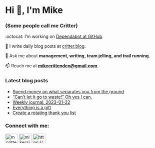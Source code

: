 # Hi 👋, I'm Mike
### (Some people call me Critter)

:octocat: I’m working on [Dependabot at GitHub](https://github.com/features/security).

📝 I write daily blog posts at [critter.blog](https://critter.blog).

💬 Ask me about **management, writing, team jelling, and trail running**.

📫 Reach me at **mikecrittenden@gmail.com**.

### Latest blog posts
<!-- BLOG-POST-LIST:START -->
- [Spend money on what separates you from the ground](https://critter.blog/2023/01/24/spend-money-on-what-separates-you-from-the-ground/)
- [“Can’t let it go to waste!” Oh yes I can.](https://critter.blog/2023/01/23/cant-let-it-go-to-waste-oh-yes-i-can/)
- [Weekly journal: 2023-01-22](https://critter.blog/2023/01/22/weekly-journal-2023-01-22/)
- [Everything is a gift](https://critter.blog/2023/01/20/everything-is-a-gift/)
- [Create a rotating thank you list](https://critter.blog/2023/01/19/create-a-rotating-thank-you-list/)
<!-- BLOG-POST-LIST:END -->

<h3 align="left">Connect with me:</h3>
<p align="left">
<a href="https://twitter.com/mcrittenden" target="blank"><img align="center" src="https://raw.githubusercontent.com/rahuldkjain/github-profile-readme-generator/master/src/images/icons/Social/twitter.svg" alt="mcrittenden" height="30" width="40" /></a>
<a href="https://linkedin.com/in/mikecrittenden" target="blank"><img align="center" src="https://raw.githubusercontent.com/rahuldkjain/github-profile-readme-generator/master/src/images/icons/Social/linked-in-alt.svg" alt="mikecrittenden" height="30" width="40" /></a>
<a href="https://critter.blog/feed/" target="blank"><img align="center" src="https://raw.githubusercontent.com/rahuldkjain/github-profile-readme-generator/master/src/images/icons/Social/rss.svg" alt="https://critter.blog/feed/" height="30" width="40" /></a>
</p>
